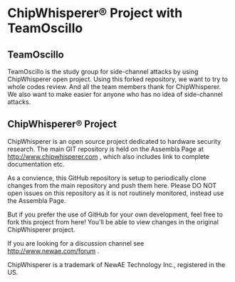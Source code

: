 ChipWhisperer® Project with TeamOscillo
=====================

## TeamOscillo

TeamOscillo is the study group for side-channel attacks by using ChipWhisperer open project.
Using this forked repository, we want to try to whole codes review. And all the team members
thank for ChipWhisperer. We also want to make easier for anyone who has no idea of side-channel attacks.

## ChipWhisperer® Project

ChipWhisperer is an open source project dedicated to hardware security research. The main
GIT repository is held on the Assembla Page at http://www.chipwhisperer.com , which also
includes link to complete documentation etc.

As a convience, this GitHub repository is setup to periodically clone changes from the main
repository and push them here. Please DO NOT open issues on this repository as it is not
routinely monitored, instead use the Assembla Page. 

But if you prefer the use of GitHub for your own development, feel free to fork this project
from here! You'll be able to view changes in the original ChipWhisperer project.

If you are looking for a discussion channel see http://www.newae.com/forum .



ChipWhisperer is a trademark of NewAE Technology Inc., registered in the US.
